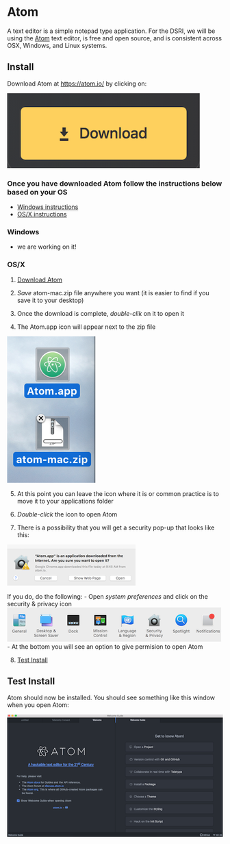 # Atom
A text editor is a simple notepad type application. For the DSRI, we will be using the [Atom](https://atom.io/) text editor, is free and open source, and is consistent across OSX, Windows, and Linux systems.

## Install
Download Atom at https://atom.io/ by clicking on:

![download logo](../images/osx/atom/atom_download_button.png)

### Once you have downloaded Atom follow the instructions below based on your OS

* [Windows instructions](#windows)
* [OS/X instructions](#osx)


### Windows

* we are working on it! 
<!--
1. *Click* on the VScode installer in your downloads folder:

![installer shortcut - shaded blue box with ribbon logo. It has something like `VSCodeSetup-` at the front of its filename](../images/windows/vscode/vscode00.png)

2. When you see this window, *click* `Next`:

 ![initial installer window](../images/windows/vscode/vscode01.png)
 
 3. Accept the license agreement by *selecting* the first radio button. Then *click* `next`  
 
 ![license agreement install window](../images/windows/vscode/vscode02.png)
 
 4. Choose the folder on the computer that VSCode should be installed in (the default is usually fine). Then *click* `Next`:
 
 ![installation folder selection window with a browse button to enable you to search for an installation folder](../images/windows/vscode/vscode03.png)
 
 4b. Windows only: Choose the folder in the start menu that VSCode should be installed in. Then *click* `Next`:
 
 ![select start menu folder installation window, with a browse button to enable you to search for a folder on the start menu to ](../images/windows/vscode/vscode04.png)
 
 4c. Windows only: Please *check* the box that says `Add to PATH`, which is the fifth (last) box. Check the other boxes at your own discretion. Then *click* `Next`:
 
 ![Select additional tools menu of check boxes. The options are (top to bottom): i. Create a desktop icon, ii. Add `Open With Code` action to Windows Explorer file context menu, iii. Add `Open With Code` action to Windows Explorer directory context menu, iv. Register code as an editor for supported file types, v. Add to Path (available after restart)](../images/windows/vscode/vscode05.png)

5. You should see a window listing the configurations you chose in the previous steps. If they are incorrect, *click* `Back` and redo the previous steps. If they are correct, *click* `Install`:

 ![ready to install window listing configurations](../images/windows/vscode/vscode06.png)

6. Sit back and relax because the install will take a while. You should see a window with a progress bar similar to this:

![progress bar showing how far along the install is](../images/windows/vscode/vscode07.png) 

7. *Check* the "Launch Visual Studio Code" checkbox and then *click* `Next`

![setup finished window with launch visual studio code checkbox](../images/windows/vscode/vscode08.png)

8. [Test Install](#test-install)
-->

### OS/X

1. [Download Atom](#install)

2. *Save* atom-mac.zip file anywhere you want (it is easier to find if you save it to your desktop)

3. Once the download is complete, *double-clik* on it to open it

4. The Atom.app icon will appear next to the zip file

![Atom.app](../images/osx/atom/atom_zip.png)

5. At this point you can leave the icon where it is or common practice is to move it to your applications folder
 
6. *Double-click* the icon to open Atom

7. There is a possibility that you will get a security pop-up that looks like this:

![security pop-up](../images/osx/atom/security_popup.png)

If you do, do the following:
    - Open *system preferences* and click on the security & privacy icon
    ![security icon](../images/osx/atom/security.png)
    - At the bottom you will see an option to give permision to open Atom

8. [Test Install](#test-install)

## Test Install

Atom should now be installed. You should see something like this window when you open Atom:

![main Atom screen with welcome guide](../images/osx/atom/welcome_atom.png)
 
